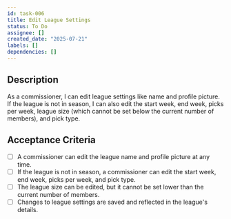 ```yaml
---
id: task-006
title: Edit League Settings
status: To Do
assignee: []
created_date: "2025-07-21"
labels: []
dependencies: []
---
```


## Description

As a commissioner, I can edit league settings like name and profile picture. If the league is not in season, I can also edit the start week, end week, picks per week, league size (which cannot be set below the current number of members), and pick type.

## Acceptance Criteria

- [ ] A commissioner can edit the league name and profile picture at any time.
- [ ] If the league is not in season, a commissioner can edit the start week, end week, picks per week, and pick type.
- [ ] The league size can be edited, but it cannot be set lower than the current number of members.
- [ ] Changes to league settings are saved and reflected in the league's details.
